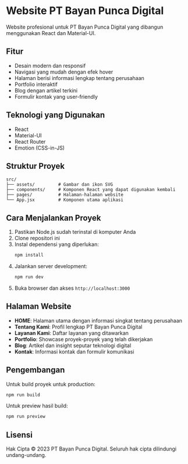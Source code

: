 # Website PT Bayan Punca Digital

Website profesional untuk PT Bayan Punca Digital yang dibangun menggunakan React dan Material-UI.

## Fitur

- Desain modern dan responsif
- Navigasi yang mudah dengan efek hover
- Halaman berisi informasi lengkap tentang perusahaan
- Portfolio interaktif
- Blog dengan artikel terkini
- Formulir kontak yang user-friendly

## Teknologi yang Digunakan

- React
- Material-UI
- React Router
- Emotion (CSS-in-JS)

## Struktur Proyek

```
src/
├── assets/         # Gambar dan ikon SVG
├── components/     # Komponen React yang dapat digunakan kembali
├── pages/          # Halaman-halaman website
└── App.jsx         # Komponen utama aplikasi
```

## Cara Menjalankan Proyek

1. Pastikan Node.js sudah terinstal di komputer Anda
2. Clone repositori ini
3. Instal dependensi yang diperlukan:
   ```bash
   npm install
   ```
4. Jalankan server development:
   ```bash
   npm run dev
   ```
5. Buka browser dan akses `http://localhost:3000`

## Halaman Website

- **HOME**: Halaman utama dengan informasi singkat tentang perusahaan
- **Tentang Kami**: Profil lengkap PT Bayan Punca Digital
- **Layanan Kami**: Daftar layanan yang ditawarkan
- **Portfolio**: Showcase proyek-proyek yang telah dikerjakan
- **Blog**: Artikel dan insight seputar teknologi digital
- **Kontak**: Informasi kontak dan formulir komunikasi

## Pengembangan

Untuk build proyek untuk production:

```bash
npm run build
```

Untuk preview hasil build:

```bash
npm run preview
```

## Lisensi

Hak Cipta © 2023 PT Bayan Punca Digital. Seluruh hak cipta dilindungi undang-undang.